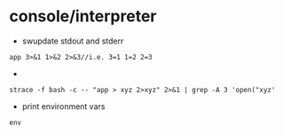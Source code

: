 
# console/interpreter
* swupdate stdout and stderr
```
app 3>&1 1>&2 2>&3//i.e. 3=1 1=2 2=3
```
* 
```
strace -f bash -c -- "app > xyz 2>xyz" 2>&1 | grep -A 3 'open("xyz'
```
* print environment vars
```
env
```
